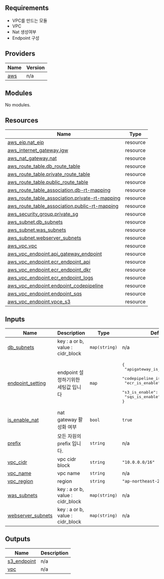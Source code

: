 <!-- BEGIN_TF_DOCS -->
## Requirements

- VPC를 만드는 모듈
- VPC 
- Nat 생성여부
- Endpoint 구성

## Providers

| Name | Version |
|------|---------|
| <a name="provider_aws"></a> [aws](#provider\_aws) | n/a |

## Modules

No modules.

## Resources

| Name | Type |
|------|------|
| [aws_eip.nat_eip](https://registry.terraform.io/providers/hashicorp/aws/latest/docs/resources/eip) | resource |
| [aws_internet_gateway.igw](https://registry.terraform.io/providers/hashicorp/aws/latest/docs/resources/internet_gateway) | resource |
| [aws_nat_gateway.nat](https://registry.terraform.io/providers/hashicorp/aws/latest/docs/resources/nat_gateway) | resource |
| [aws_route_table.db_route_table](https://registry.terraform.io/providers/hashicorp/aws/latest/docs/resources/route_table) | resource |
| [aws_route_table.private_route_table](https://registry.terraform.io/providers/hashicorp/aws/latest/docs/resources/route_table) | resource |
| [aws_route_table.public_route_table](https://registry.terraform.io/providers/hashicorp/aws/latest/docs/resources/route_table) | resource |
| [aws_route_table_association.db-rt-mapping](https://registry.terraform.io/providers/hashicorp/aws/latest/docs/resources/route_table_association) | resource |
| [aws_route_table_association.private-rt-mapping](https://registry.terraform.io/providers/hashicorp/aws/latest/docs/resources/route_table_association) | resource |
| [aws_route_table_association.public-rt-mapping](https://registry.terraform.io/providers/hashicorp/aws/latest/docs/resources/route_table_association) | resource |
| [aws_security_group.private_sg](https://registry.terraform.io/providers/hashicorp/aws/latest/docs/resources/security_group) | resource |
| [aws_subnet.db_subnets](https://registry.terraform.io/providers/hashicorp/aws/latest/docs/resources/subnet) | resource |
| [aws_subnet.was_subnets](https://registry.terraform.io/providers/hashicorp/aws/latest/docs/resources/subnet) | resource |
| [aws_subnet.webserver_subnets](https://registry.terraform.io/providers/hashicorp/aws/latest/docs/resources/subnet) | resource |
| [aws_vpc.vpc](https://registry.terraform.io/providers/hashicorp/aws/latest/docs/resources/vpc) | resource |
| [aws_vpc_endpoint.api_gateway_endpoint](https://registry.terraform.io/providers/hashicorp/aws/latest/docs/resources/vpc_endpoint) | resource |
| [aws_vpc_endpoint.ecr_endpoint_api](https://registry.terraform.io/providers/hashicorp/aws/latest/docs/resources/vpc_endpoint) | resource |
| [aws_vpc_endpoint.ecr_endpoint_dkr](https://registry.terraform.io/providers/hashicorp/aws/latest/docs/resources/vpc_endpoint) | resource |
| [aws_vpc_endpoint.ecr_endpoint_logs](https://registry.terraform.io/providers/hashicorp/aws/latest/docs/resources/vpc_endpoint) | resource |
| [aws_vpc_endpoint.endpoint_codepipeline](https://registry.terraform.io/providers/hashicorp/aws/latest/docs/resources/vpc_endpoint) | resource |
| [aws_vpc_endpoint.endpoint_sqs](https://registry.terraform.io/providers/hashicorp/aws/latest/docs/resources/vpc_endpoint) | resource |
| [aws_vpc_endpoint.vpce_s3](https://registry.terraform.io/providers/hashicorp/aws/latest/docs/resources/vpc_endpoint) | resource |

## Inputs

| Name | Description | Type | Default | Required |
|------|-------------|------|---------|:--------:|
| <a name="input_db_subnets"></a> [db\_subnets](#input\_db\_subnets) | key : a or b, value : cidr\_block | `map(string)` | n/a | yes |
| <a name="input_endpoint_setting"></a> [endpoint\_setting](#input\_endpoint\_setting) | endpoint 설정하기위한 세팅값 입니다 | `map` | <pre>{<br>  "apigateway_is_enable": true,<br>  "codepipeline_is_enable": true,<br>  "ecr_is_enable": true,<br>  "s3_is_enable": true,<br>  "sqs_is_enable": true<br>}</pre> | no |
| <a name="input_is_enable_nat"></a> [is\_enable\_nat](#input\_is\_enable\_nat) | nat gateway 활성화 여부 | `bool` | `true` | no |
| <a name="input_prefix"></a> [prefix](#input\_prefix) | 모든 자원의 prefix 입니다. | `string` | n/a | yes |
| <a name="input_vpc_cidr"></a> [vpc\_cidr](#input\_vpc\_cidr) | vpc cidr block | `string` | `"10.0.0.0/16"` | no |
| <a name="input_vpc_name"></a> [vpc\_name](#input\_vpc\_name) | vpc name | `string` | n/a | yes |
| <a name="input_vpc_region"></a> [vpc\_region](#input\_vpc\_region) | region | `string` | `"ap-northeast-2"` | no |
| <a name="input_was_subnets"></a> [was\_subnets](#input\_was\_subnets) | key : a or b, value : cidr\_block | `map(string)` | n/a | yes |
| <a name="input_webserver_subnets"></a> [webserver\_subnets](#input\_webserver\_subnets) | key : a or b, value : cidr\_block | `map(string)` | n/a | yes |

## Outputs

| Name | Description |
|------|-------------|
| <a name="output_s3_endpoint"></a> [s3\_endpoint](#output\_s3\_endpoint) | n/a |
| <a name="output_vpc"></a> [vpc](#output\_vpc) | n/a |
<!-- END_TF_DOCS -->